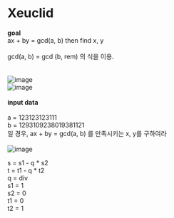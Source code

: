 # Xeuclid
<b>goal</b><br>
ax + by = gcd(a, b) then find x, y <br><br>
gcd(a, b) = gcd (b, rem) 의 식을 이용. <br><br><br>
![image](https://user-images.githubusercontent.com/101767824/183479756-d1c62ea1-fe70-4ba5-a68b-433e38854460.png)<br>
![image](https://user-images.githubusercontent.com/101767824/183480910-54879f33-b631-43eb-affb-770c22245ff8.png)<br><br>
<b>input data</b><br><br>
a = 123123123111<br>
b = 1293109238019381121<br>
일 경우, ax + by = gcd(a, b) 를 만족시키는 x, y를 구하여라 <br><br>
![image](https://user-images.githubusercontent.com/101767824/183481563-3642059c-0a5e-4139-b16d-d7e6064689cf.png)

s = s1 - q * s2<br>
t = t1 - q * t2<br>
q = div <br>
s1 = 1 <br>
s2 = 0 <br>
t1 = 0 <br>
t2 = 1 <br>

